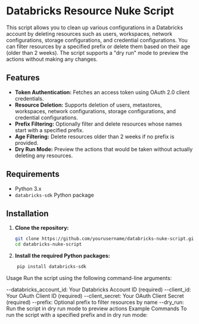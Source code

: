 # Databricks Resource Nuke Script

This script allows you to clean up various configurations in a Databricks account by deleting resources such as users, workspaces, network configurations, storage configurations, and credential configurations. You can filter resources by a specified prefix or delete them based on their age (older than 2 weeks). The script supports a "dry run" mode to preview the actions without making any changes.

## Features

- **Token Authentication:** Fetches an access token using OAuth 2.0 client credentials.
- **Resource Deletion:** Supports deletion of users, metastores, workspaces, network configurations, storage configurations, and credential configurations.
- **Prefix Filtering:** Optionally filter and delete resources whose names start with a specified prefix.
- **Age Filtering:** Delete resources older than 2 weeks if no prefix is provided.
- **Dry Run Mode:** Preview the actions that would be taken without actually deleting any resources.

## Requirements

- Python 3.x
- `databricks-sdk` Python package

## Installation

1. **Clone the repository:**
   ```bash
   git clone https://github.com/yourusername/databricks-nuke-script.git
   cd databricks-nuke-script

2. **Install the required Python packages:**

```bash
    pip install databricks-sdk
```


Usage
Run the script using the following command-line arguments:

--databricks_account_id: Your Databricks Account ID (required)
--client_id: Your OAuth Client ID (required)
--client_secret: Your OAuth Client Secret (required)
--prefix: Optional prefix to filter resources by name
--dry_run: Run the script in dry run mode to preview actions
Example Commands
To run the script with a specified prefix and in dry run mode: